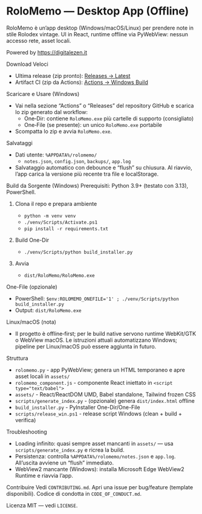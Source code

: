 RoloMemo — Desktop App (Offline)
================================

RoloMemo è un’app desktop (Windows/macOS/Linux) per prendere note in stile Rolodex vintage. UI in React, runtime offline via PyWebView: nessun accesso rete, asset locali.

Powered by https://digitalezen.it


Download Veloci
- Ultima release (zip pronto): [Releases → Latest](https://github.com/Ricninja89/rolomemo/releases/latest)
- Artifact CI (zip da Actions): [Actions → Windows Build](https://github.com/Ricninja89/rolomemo/actions/workflows/windows-build.yml)


Scaricare e Usare (Windows)
- Vai nella sezione “Actions” o “Releases” del repository GitHub e scarica lo zip generato dal workflow:
  - One‑Dir: contiene `RoloMemo.exe` più cartelle di supporto (consigliato)
  - One‑File (se presente): un unico `RoloMemo.exe` portabile
- Scompatta lo zip e avvia `RoloMemo.exe`.

Salvataggi
- Dati utente: `%APPDATA%/rolomemo/`
  - `notes.json`, `config.json`, `backups/`, `app.log`
- Salvataggio automatico con debounce e “flush” su chiusura. Al riavvio, l’app carica la versione più recente tra file e localStorage.


Build da Sorgente (Windows)
Prerequisiti: Python 3.9+ (testato con 3.13), PowerShell.

1) Clona il repo e prepara ambiente
   - `python -m venv venv`
   - `./venv/Scripts/Activate.ps1`
   - `pip install -r requirements.txt`

2) Build One-Dir
   - `./venv/Scripts/python build_installer.py`

3) Avvia
   - `dist/RoloMemo/RoloMemo.exe`

One-File (opzionale)
- PowerShell: `$env:ROLOMEMO_ONEFILE='1' ; ./venv/Scripts/python build_installer.py`
- Output: `dist/RoloMemo.exe`


Linux/macOS (nota)
- Il progetto è offline‑first; per le build native servono runtime WebKit/GTK o WebView macOS. Le istruzioni attuali automatizzano Windows; pipeline per Linux/macOS può essere aggiunta in futuro.


Struttura
- `rolomemo.py` - app PyWebView; genera un HTML temporaneo e apre asset locali in `assets/`
- `rolomemo_component.js` - componente React iniettato in `<script type="text/babel">`
- `assets/` - React/ReactDOM UMD, Babel standalone, Tailwind frozen CSS
- `scripts/generate_index.py` - (opzionale) genera `dist/index.html` offline
- `build_installer.py` - PyInstaller One-Dir/One-File
- `scripts/release_win.ps1` - release script Windows (clean + build + verifica)


Troubleshooting
- Loading infinito: quasi sempre asset mancanti in `assets/` — usa `scripts/generate_index.py` e ricrea la build.
- Persistenza: controlla `%APPDATA%/rolomemo/notes.json` e `app.log`. All’uscita avviene un “flush” immediato.
- WebView2 mancante (Windows): installa Microsoft Edge WebView2 Runtime e riavvia l’app.


Contribuire
Vedi `CONTRIBUTING.md`. Apri una issue per bug/feature (template disponibili). Codice di condotta in `CODE_OF_CONDUCT.md`.


Licenza
MIT — vedi `LICENSE`.
